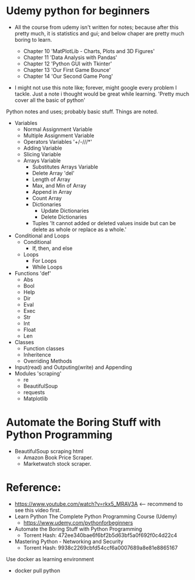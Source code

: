 # Udemy python for beginners
* All the course from udemy isn't written for notes; because after this pretty much, it is statistics and gui; and below chaper are pretty much boring to learn.
  - Chapter 10 'MatPlotLib - Charts, Plots and 3D Figures'
  - Chapter 11 'Data Analysis with Pandas'
  - Chapter 12 'Python GUI with Tkinter'
  - Chapter 13 'Our First Game Bounce'
  - Chapter 14 'Our Second Game Pong'

* I might not use this note like; forever, might google every problem I tackle. Just a note i thought would be great while learning. 'Pretty much cover all the basic of python'

Python notes and uses; probably basic stuff.
  Things are noted.
  
  - Variables
    - Normal Assignment Variable
    - Multiple Assignment Variable
    - Operators Variables '+/-///*'
    - Adding Variable
    - Slicing Variable
    - Arrays Variable
      - Substitutes Arrays Variable
      - Delete Array 'del'
      - Length of Array
      - Max, and Min of Array
      - Append in Array
      - Count Array
      - Dictionaries
        - Update Dictionaries
        - Delete Dictionaries
      - Tuples 'It cannot added or deleted values inside but can be delete as whole or replace as a whole.'
   - Conditional and Loops
       - Conditional
         - If, then, and else
       - Loops
         - For Loops
         - While Loops
   - Functions 'def'
      - Abs
      - Bool
      - Help
      - Dir
      - Eval
      - Exec
      - Str
      - Int
      - Float
      - Len
   - Classes
      - Function classes
      - Inheritence
      - Overriding Methods
   - Input(read) and Outputing(write) and Appending
   - Modules 'scraping'
      - re
      - BeautifulSoup
      - requests 
      - Matplotlib

# Automate the Boring Stuff with Python Programming
  - BeautifulSoup scraping html
    - Amazon Book Price Scraper.
    - Marketwatch stock scraper.
  
Reference:
==========
- https://www.youtube.com/watch?v=rkx5_MRAV3A  <-- recommend to see this video first.
- Learn Python The Complete Python Programming Course (Udemy) 
  - https://www.udemy.com/pythonforbeginners 
- Automate the Boring Stuff with Python Programming
  - Torrent Hash: 472ee340bae6f6bf2b5d63bf5a0f692f0c4d22c4
- Mastering Python - Networking and Security
  - Torrent Hash: 9938c2269cbfd54ccf6a0007689a8e81e8865167

Use docker as learning environment
  - docker pull python
